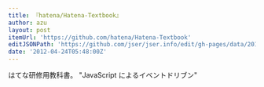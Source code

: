 ```yaml
---
title: 『hatena/Hatena-Textbook』
author: azu
layout: post
itemUrl: 'https://github.com/hatena/Hatena-Textbook'
editJSONPath: 'https://github.com/jser/jser.info/edit/gh-pages/data/2012/04/index.json'
date: '2012-04-24T05:48:00Z'
---
```

はてな研修用教科書。
"JavaScript によるイベントドリブン"
